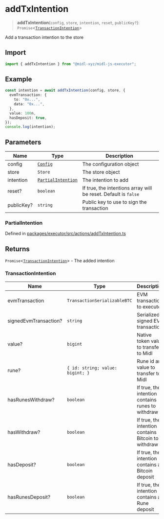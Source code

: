 # addTxIntention

> **addTxIntention**(`config`, `store`, `intention`, `reset`, `publicKey?`): `Promise`\<[`TransactionIntention`](#transactionintention)\>

Add a transaction intention to the store

## Import

```ts
import { addTxIntention } from "@midl-xyz/midl-js-executor";
```

## Example

```ts
const intention = await addTxIntention(config, store, {
  evmTransaction: {
    to: "0x...",
    data: "0x...",
  },
  value: 100n,
  hasDeposit: true,
});
console.log(intention);
```

## Parameters

| Name       | Type                                                                    | Description                                                     |
| ---------- | ----------------------------------------------------------------------- | --------------------------------------------------------------- |
| config     | [`Config`](../../root/configuration.md#creating-a-configuration-object) | The configuration object                                        |
| store      | `Store`                                                                 | The store object                                                |
| intention  | [`PartialIntention`](#partialintention)                                 | The intention to add                                            |
| reset?     | `boolean`                                                               | If true, the intentions array will be reset. Default is `false` |
| publicKey? | `string`                                                                | Public key to use to sign the transaction                       |

### PartialIntention

Defined in [packages/executor/src/actions/addTxIntention.ts](https://github.com/midl-xyz/midl-js/blob/main/packages/executor/src/actions/addTxIntention.ts#L9)

## Returns

`Promise`\<[`TransactionIntention`](#transactionintention)\> - The added intention

### TransactionIntention

| Name                  | Type                             | Description                                         |
| --------------------- | -------------------------------- | --------------------------------------------------- |
| evmTransaction        | `TransactionSerializableBTC`     | EVM transaction to execute                          |
| signedEvmTransaction? | `string`                         | Serialized signed EVM transaction                   |
| value?                | `bigint`                         | Native token value to transfer to Midl              |
| rune?                 | `{ id: string; value: bigint; }` | Rune id and value to transfer to Midl               |
| hasRunesWithdraw?     | `boolean`                        | If true, the intention contains runes to withdraw   |
| hasWithdraw?          | `boolean`                        | If true, the intention contains Bitcoin to withdraw |
| hasDeposit?           | `boolean`                        | If true, the intention contains a Bitcoin deposit   |
| hasRunesDeposit?      | `boolean`                        | If true, the intention contains a Rune deposit      |
